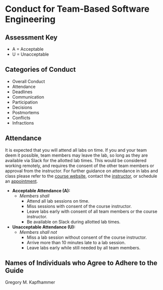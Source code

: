 # Conduct for Team-Based Software Engineering

## Assessment Key

* A = Acceptable
* U = Unacceptable

## Categories of Conduct

* Overall Conduct
* Attendance
* Deadlines
* Communication
* Participation
* Decisions
* Postmortems
* Conflicts
* Infractions

## Attendance

It is expected that you will attend all labs on time. If you and
your team deem it possible, team members may leave the lab, so long as they
are available via Slack for the allotted lab times. This would be considered
working remotely, and requires the consent of the other team members or
approval from the instructor. For further guidance on attendance in labs and
class please refer to the [course
website](https://www.gregorykapfhammer.com/teaching/cs203S2019/), contact the
[instructor](https://www.gregorykapfhammer.com/contact/), or schedule an
[appointment](https://www.gregorykapfhammer.com/schedule/).

* **Acceptable Attendance (A):**
  * *Members shall*
    * Attend all lab sessions on time.
    * Miss sessions with consent of the course instructor.
    * Leave labs early with consent of all team members or the course instructor.
    * Be available on Slack during allotted lab times.
* **Unacceptable Attendance (U):**
  * *Members shall not*
    * Miss a lab session without consent of the course instructor.
    * Arrive more than 10 minutes late to a lab session.
    * Leave labs early while still needed by all team members.

## Names of Individuals who Agree to Adhere to the Guide

Gregory M. Kapfhammer

